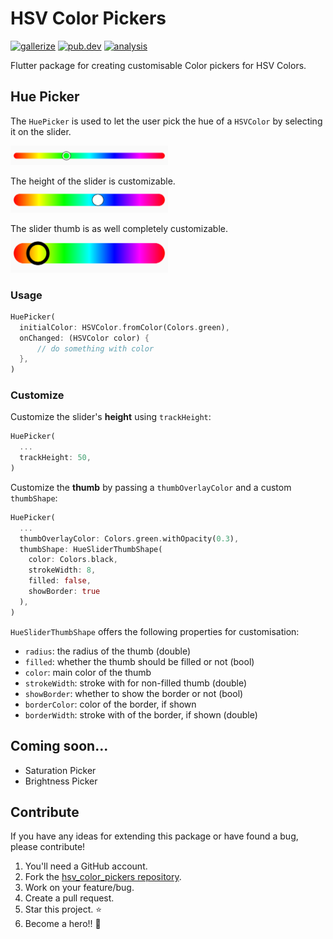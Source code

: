 # HSV Color Pickers

[![gallerize](https://img.shields.io/badge/gallerize-check%20demo-purple?logo=flutter&logoColor=blue)](https://wiefel.github.io/hsv_color_pickers/#/)
[![pub.dev](https://img.shields.io/pub/v/hsv_color_pickers?logo=dart)](https://pub.dev/packages/hsv_color_pickers)
[![analysis](https://github.com/WieFel/hsv_color_pickers/workflows/analysis/badge.svg)](https://github.com/WieFel/hsv_color_pickers/actions?query=workflow%3Aanalysis)

Flutter package for creating customisable Color pickers for HSV Colors.

## Hue Picker
The `HuePicker` is used to let the user pick the hue of a `HSVColor` by selecting it on the slider.

<img src="https://github.com/WieFel/hsv_color_pickers/raw/main/.github/images/hue_picker_1.png"  width=50% alt="Hue Slider 1"/>

The height of the slider is customizable.<br />
<img src="https://github.com/WieFel/hsv_color_pickers/raw/main/.github/images/hue_picker_2.png"  width=50% alt="Hue Slider 2"/>

The slider thumb is as well completely customizable.<br />
<img src="https://github.com/WieFel/hsv_color_pickers/raw/main/.github/images/hue_picker_3.png"  width=50% alt="Hue Slider 3"/>

### Usage
```dart
HuePicker(
  initialColor: HSVColor.fromColor(Colors.green),
  onChanged: (HSVColor color) {
      // do something with color
  },
)
```

### Customize
Customize the slider's **height** using `trackHeight`:
```dart
HuePicker(
  ...
  trackHeight: 50,
)
```


Customize the **thumb** by passing a `thumbOverlayColor` and a custom `thumbShape`:
```dart
HuePicker(
  ...
  thumbOverlayColor: Colors.green.withOpacity(0.3),
  thumbShape: HueSliderThumbShape(
    color: Colors.black,
    strokeWidth: 8,
    filled: false,
    showBorder: true
  ),
)
```
`HueSliderThumbShape` offers the following properties for customisation:
- `radius`: the radius of the thumb (double)
- `filled`: whether the thumb should be filled or not (bool)
- `color`: main color of the thumb
- `strokeWidth`: stroke with for non-filled thumb (double)
- `showBorder`: whether to show the border or not (bool)
- `borderColor`: color of the border, if shown
- `borderWidth`: stroke with of the border, if shown (double)

## Coming soon...
- Saturation Picker
- Brightness Picker

## Contribute
If you have any ideas for extending this package or have found a bug, please contribute!

1. You'll need a GitHub account.
2. Fork the [hsv_color_pickers repository](https://github.com/WieFel/hsv_color_pickers).
3. Work on your feature/bug.
4. Create a pull request.
5. Star this project. ⭐
6. Become a hero!! 🎉
